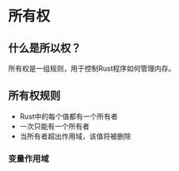 # 所有权
## 什么是所以权？
所有权是一组规则，用于控制Rust程序如何管理内存。
## 所有权规则
+ Rust中的每个值都有一个所有者
+ 一次只能有一个所有者
+ 当所有者超出作用域，该值将被删除
### 变量作用域
